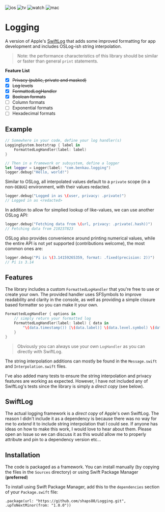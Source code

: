 ![ios](https://img.shields.io/badge/iOS-13-green)
![tv](https://img.shields.io/badge/tvOS-13-green)
![watch](https://img.shields.io/badge/watchOS-6-green)
![mac](https://img.shields.io/badge/macOS-10.15-green)

# Logging

A version of Apple's [SwiftLog](https://github.com/apple/swift-log) that adds some improved formatting for app development and includes OSLog-ish string interpolation.

> Note: the performance characteristics of this library should be similar or faster than general `print` statements.

__Feature List__

- [x] ~~Privacy (public, private and masked)~~
- [x] ~~Log levels~~
- [x] ~~FormattedLogHandler~~
- [x] ~~Boolean formats~~
- [ ] Column formats
- [ ] Exponential formats
- [ ] Hexadecimal formats

## Example

```swift
// Somewhere in your code, define your log handler(s)
LoggingSystem.bootstrap { label in 
	FormattedLogHandler(label: label)
}

// Then in a framework or subsystem, define a logger
let logger = Logger(label: "com.benkau.logging")
logger.debug("Hello, world!")
```

Similar to OSLog, all interpolated values default to a `private` scope (in a non-`DEBUG`) environment, with their values redacted.

```swift
logger.debug("Logged in as \(user, privacy: .private)")
// Logged in as <redacted>
```

In addition to allow for simplied lookup of like-values, we can use another OSLog API:

```swift
logger.debug("Fetching data from \(url, privacy: .private(.hash))")
// Fetching data from 210237823
```

OSLog also provides convenience around printing numerical values, while the entire API is not _yet_ supported (contributions welcome), the most common ones are:

```swift
logger.debug("Pi is \(3.14159265359, format: .fixed(precision: 2))")
// Pi is 3.14
```



## Features

The library includes a custom `FormattedLogHandler` that you're free to use or create your own. The provided handler uses SFSymbols to improve readability and clarity in the console, as well as providing a simple closure based formatter so you can make it your own.

```swift
FormattedLogHandler { options in 
	// simply return your formatted log
	FormattedLogHandler(label: label) { data in
        "\(data.timestamp()) [\(data.label)] \(data.level.symbol) \(data.message)"
    }
}
```

> Obviously you can always use your own `LogHandler` as you can directly with SwiftLog.

The string interpolation additions can mostly be found in the `Message.swift` and `Interpolation.swift` files. 

I've also added many tests to ensure the string interpolation and privacy features are working as expected. However, I have not included any of SwiftLog's tests since the library is simply a _direct copy_ (see below).

## SwiftLog

The actual logging framework is a _direct copy_ of Apple's own SwiftLog. The reason I didn't include it as a dependency is because there was no way for me to _extend_ it to include string interpolation that I could see. If anyone has ideas on how to make this work, I would love to hear about them. Please open an Issue so we can discuss it as this would allow me to properly attribute and pin to a dependency version etc...

## Installation

The code is packaged as a framework. You can install manually (by copying the files in the `Sources` directory) or using Swift Package Manager (**preferred**)

To install using Swift Package Manager, add this to the `dependencies` section of your `Package.swift` file:

`.package(url: "https://github.com/shaps80/Logging.git", .upToNextMinor(from: "1.0.0"))`
